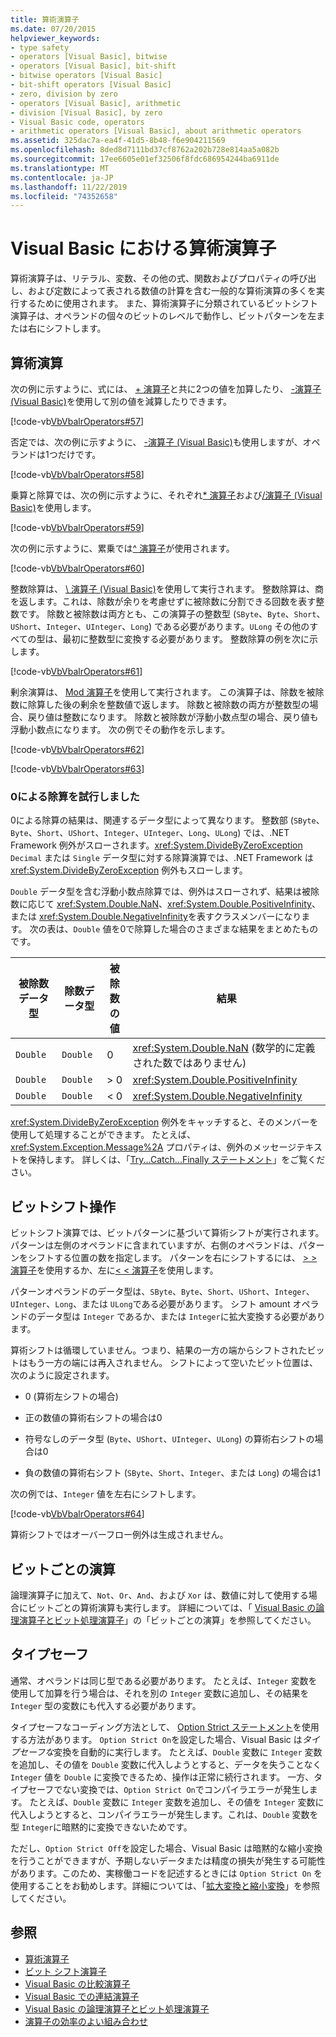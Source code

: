 ```yaml
---
title: 算術演算子
ms.date: 07/20/2015
helpviewer_keywords:
- type safety
- operators [Visual Basic], bitwise
- operators [Visual Basic], bit-shift
- bitwise operators [Visual Basic]
- bit-shift operators [Visual Basic]
- zero, division by zero
- operators [Visual Basic], arithmetic
- division [Visual Basic], by zero
- Visual Basic code, operators
- arithmetic operators [Visual Basic], about arithmetic operators
ms.assetid: 325dac7a-ea4f-41d5-8b48-f6e904211569
ms.openlocfilehash: 8ded8d7111bd37cf8762a202b728e814aa5a082b
ms.sourcegitcommit: 17ee6605e01ef32506f8fdc686954244ba6911de
ms.translationtype: MT
ms.contentlocale: ja-JP
ms.lasthandoff: 11/22/2019
ms.locfileid: "74352658"
---
```

# <a name="arithmetic-operators-in-visual-basic"></a>Visual Basic における算術演算子
算術演算子は、リテラル、変数、その他の式、関数およびプロパティの呼び出し、および定数によって表される数値の計算を含む一般的な算術演算の多くを実行するために使用されます。 また、算術演算子に分類されているビットシフト演算子は、オペランドの個々のビットのレベルで動作し、ビットパターンを左または右にシフトします。  
  
## <a name="arithmetic-operations"></a>算術演算  
 次の例に示すように、式には、 [+ 演算子](../../../../visual-basic/language-reference/operators/addition-operator.md)と共に2つの値を加算したり、 [-演算子 (Visual Basic)](../../../../visual-basic/language-reference/operators/subtraction-operator.md)を使用して別の値を減算したりできます。  
  
 [!code-vb[VbVbalrOperators#57](~/samples/snippets/visualbasic/VS_Snippets_VBCSharp/VbVbalrOperators/VB/Class1.vb#57)]  
  
 否定では、次の例に示すように、 [-演算子 (Visual Basic)](../../../../visual-basic/language-reference/operators/subtraction-operator.md)も使用しますが、オペランドは1つだけです。  
  
 [!code-vb[VbVbalrOperators#58](~/samples/snippets/visualbasic/VS_Snippets_VBCSharp/VbVbalrOperators/VB/Class1.vb#58)]  
  
 乗算と除算では、次の例に示すように、それぞれ[* 演算子](../../../../visual-basic/language-reference/operators/multiplication-operator.md)および[/演算子 (Visual Basic)](../../../../visual-basic/language-reference/operators/floating-point-division-operator.md)を使用します。  
  
 [!code-vb[VbVbalrOperators#59](~/samples/snippets/visualbasic/VS_Snippets_VBCSharp/VbVbalrOperators/VB/Class1.vb#59)]  
  
 次の例に示すように、累乗では[^ 演算子](../../../../visual-basic/language-reference/operators/exponentiation-operator.md)が使用されます。  
  
 [!code-vb[VbVbalrOperators#60](~/samples/snippets/visualbasic/VS_Snippets_VBCSharp/VbVbalrOperators/VB/Class1.vb#60)]  
  
 整数除算は、 [\ 演算子 (Visual Basic)](../../../../visual-basic/language-reference/operators/integer-division-operator.md)を使用して実行されます。 整数除算は、商を返します。これは、除数が余りを考慮せずに被除数に分割できる回数を表す整数です。 除数と被除数は両方とも、この演算子の整数型 (`SByte`、`Byte`、`Short`、`UShort`、`Integer`、`UInteger`、`Long`) である必要があります。`ULong` その他のすべての型は、最初に整数型に変換する必要があります。 整数除算の例を次に示します。  
  
 [!code-vb[VbVbalrOperators#61](~/samples/snippets/visualbasic/VS_Snippets_VBCSharp/VbVbalrOperators/VB/Class1.vb#61)]  
  
 剰余演算は、 [Mod 演算子](../../../../visual-basic/language-reference/operators/mod-operator.md)を使用して実行されます。 この演算子は、除数を被除数に除算した後の剰余を整数値で返します。 除数と被除数の両方が整数型の場合、戻り値は整数になります。 除数と被除数が浮動小数点型の場合、戻り値も浮動小数点になります。 次の例でその動作を示します。  
  
 [!code-vb[VbVbalrOperators#62](~/samples/snippets/visualbasic/VS_Snippets_VBCSharp/VbVbalrOperators/VB/Class1.vb#62)]  
  
 [!code-vb[VbVbalrOperators#63](~/samples/snippets/visualbasic/VS_Snippets_VBCSharp/VbVbalrOperators/VB/Class1.vb#63)]  
  
### <a name="attempted-division-by-zero"></a>0による除算を試行しました  
 0による除算の結果は、関連するデータ型によって異なります。 整数部 (`SByte`、`Byte`、`Short`、`UShort`、`Integer`、`UInteger`、`Long`、`ULong`) では、.NET Framework 例外がスローされます。<xref:System.DivideByZeroException> `Decimal` または `Single` データ型に対する除算演算では、.NET Framework は <xref:System.DivideByZeroException> 例外もスローします。  
  
 `Double` データ型を含む浮動小数点除算では、例外はスローされず、結果は被除数に応じて <xref:System.Double.NaN>、<xref:System.Double.PositiveInfinity>、または <xref:System.Double.NegativeInfinity>を表すクラスメンバーになります。 次の表は、`Double` 値を0で除算した場合のさまざまな結果をまとめたものです。  
  
|被除数データ型|除数データ型|被除数の値|結果|  
|---|---|---|---|  
|`Double`|`Double`|0|<xref:System.Double.NaN> (数学的に定義された数ではありません)|  
|`Double`|`Double`|> 0|<xref:System.Double.PositiveInfinity>|  
|`Double`|`Double`|\< 0|<xref:System.Double.NegativeInfinity>|  
  
 <xref:System.DivideByZeroException> 例外をキャッチすると、そのメンバーを使用して処理することができます。 たとえば、<xref:System.Exception.Message%2A> プロパティは、例外のメッセージテキストを保持します。 詳しくは、「[Try...Catch...Finally ステートメント](../../../../visual-basic/language-reference/statements/try-catch-finally-statement.md)」をご覧ください。  
  
## <a name="bit-shift-operations"></a>ビットシフト操作  
 ビットシフト演算では、ビットパターンに基づいて算術シフトが実行されます。 パターンは左側のオペランドに含まれていますが、右側のオペランドは、パターンをシフトする位置の数を指定します。 パターンを右にシフトするには、 [> > 演算子](../../../../visual-basic/language-reference/operators/right-shift-operator.md)を使用するか、左に[< < 演算子](../../../../visual-basic/language-reference/operators/left-shift-operator.md)を使用します。  
  
 パターンオペランドのデータ型は、`SByte`、`Byte`、`Short`、`UShort`、`Integer`、`UInteger`、`Long`、または `ULong`である必要があります。 シフト amount オペランドのデータ型は `Integer` であるか、または `Integer`に拡大変換する必要があります。  
  
 算術シフトは循環していません。つまり、結果の一方の端からシフトされたビットはもう一方の端には再入されません。 シフトによって空いたビット位置は、次のように設定されます。  
  
- 0 (算術左シフトの場合)  
  
- 正の数値の算術右シフトの場合は0  
  
- 符号なしのデータ型 (`Byte`、`UShort`、`UInteger`、`ULong`) の算術右シフトの場合は0  
  
- 負の数値の算術右シフト (`SByte`、`Short`、`Integer`、または `Long`) の場合は1  
  
 次の例では、`Integer` 値を左右にシフトします。  
  
 [!code-vb[VbVbalrOperators#64](~/samples/snippets/visualbasic/VS_Snippets_VBCSharp/VbVbalrOperators/VB/Class1.vb#64)]  
  
 算術シフトではオーバーフロー例外は生成されません。  
  
## <a name="bitwise-operations"></a>ビットごとの演算  
 論理演算子に加えて、`Not`、`Or`、`And`、および `Xor` は、数値に対して使用する場合にビットごとの算術演算も実行します。 詳細については、「 [Visual Basic の論理演算子とビット処理演算子](../../../../visual-basic/programming-guide/language-features/operators-and-expressions/logical-and-bitwise-operators.md)」の「ビットごとの演算」を参照してください。  
  
## <a name="type-safety"></a>タイプセーフ  
 通常、オペランドは同じ型である必要があります。 たとえば、`Integer` 変数を使用して加算を行う場合は、それを別の `Integer` 変数に追加し、その結果を `Integer` 型の変数にも代入する必要があります。  
  
 タイプセーフなコーディング方法として、 [Option Strict ステートメント](../../../../visual-basic/language-reference/statements/option-strict-statement.md)を使用する方法があります。 `Option Strict On`を設定した場合、Visual Basic は*タイプセーフな*変換を自動的に実行します。 たとえば、`Double` 変数に `Integer` 変数を追加し、その値を `Double` 変数に代入しようとすると、データを失うことなく `Integer` 値を `Double` に変換できるため、操作は正常に続行されます。 一方、タイプセーフでない変換では、`Option Strict On`でコンパイラエラーが発生します。 たとえば、`Double` 変数に `Integer` 変数を追加し、その値を `Integer` 変数に代入しようとすると、コンパイラエラーが発生します。これは、`Double` 変数を型 `Integer`に暗黙的に変換できないためです。  
  
 ただし、`Option Strict Off`を設定した場合、Visual Basic は暗黙的な縮小変換を行うことができますが、予期しないデータまたは精度の損失が発生する可能性があります。このため、実稼働コードを記述するときには `Option Strict On` を使用することをお勧めします。詳細については、「[拡大変換と縮小変換](../../../../visual-basic/programming-guide/language-features/data-types/widening-and-narrowing-conversions.md)」を参照してください。 

  
## <a name="see-also"></a>参照

- [算術演算子](../../../../visual-basic/language-reference/operators/arithmetic-operators.md)
- [ビット シフト演算子](../../../../visual-basic/language-reference/operators/bit-shift-operators.md)
- [Visual Basic の比較演算子](../../../../visual-basic/programming-guide/language-features/operators-and-expressions/comparison-operators.md)
- [Visual Basic での連結演算子](../../../../visual-basic/programming-guide/language-features/operators-and-expressions/concatenation-operators.md)
- [Visual Basic の論理演算子とビット処理演算子](../../../../visual-basic/programming-guide/language-features/operators-and-expressions/logical-and-bitwise-operators.md)
- [演算子の効率のよい組み合わせ](../../../../visual-basic/programming-guide/language-features/operators-and-expressions/efficient-combination-of-operators.md)
